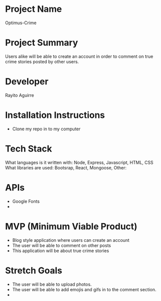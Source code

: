 # Project Name
Optimus-Crime

# Project Summary
Users alike will be able to create an account in order to comment on true crime stories posted by other users.

# Developer
Rayito Aguirre

# Installation Instructions
- Clone my repo in to my computer

# Tech Stack
What languages is it written with: Node, Express, Javascript, HTML, CSS<br>
What libraries are used: Bootsrap, React, Mongoose, 
Other: 

# APIs
- Google Fonts
- 

# MVP (Minimum Viable Product)
- Blog style application where users can create an account
- The user will be able to comment on other posts
- This application will be about true crime stories

# Stretch Goals
- The user will be able to upload photos.
- The user will be able to add emojis and gifs in to the comment section.
- 